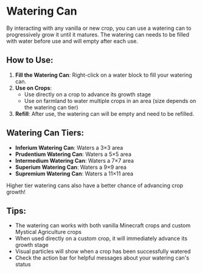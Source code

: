 # Watering Can

By interacting with any vanilla or new crop, you can use a watering can to progressively grow it until it matures. The watering can needs to be filled with water before use and will empty after each use.

## How to Use:

1. **Fill the Watering Can**: Right-click on a water block to fill your watering can.
2. **Use on Crops**: 
   - Use directly on a crop to advance its growth stage
   - Use on farmland to water multiple crops in an area (size depends on the watering can tier)
3. **Refill**: After use, the watering can will be empty and need to be refilled.

## Watering Can Tiers:

- **Inferium Watering Can**: Waters a 3×3 area
- **Prudentium Watering Can**: Waters a 5×5 area
- **Intermedium Watering Can**: Waters a 7×7 area
- **Superium Watering Can**: Waters a 9×9 area
- **Supremium Watering Can**: Waters a 11×11 area

Higher tier watering cans also have a better chance of advancing crop growth!

## Tips:

- The watering can works with both vanilla Minecraft crops and custom Mystical Agriculture crops
- When used directly on a custom crop, it will immediately advance its growth stage
- Visual particles will show when a crop has been successfully watered
- Check the action bar for helpful messages about your watering can's status
